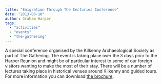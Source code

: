 ```yaml
---
title: "Emigration Through The Centuries Conference"
date: "2013-03-18"
author: Graham Harper
tags:
  - "activities"
  - "events"
  - "the-gathering"
---
```


A special conference organised by the Kilkenny Archaeological Society as part of The Gathering. The event is taking place over the 3 days prior to the Harper Reunion and might be of particular interest to some of our foreign visitors wanting to make the most of their stay. There will be a number of lectures taking place in historical venues around Kilkenny and guided tours. For more information you can download [the brochure](https://f001.backblazeb2.com/file/harperfamily-media/Emigration-through-th-centuries-conference-leaflet.pdf).
